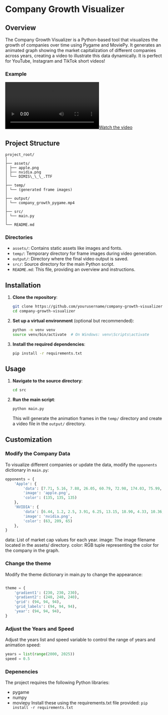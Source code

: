 # Company Growth Visualizer

## Overview

The Company Growth Visualizer is a Python-based tool that visualizes the growth of companies over time using Pygame and MoviePy. It generates an animated graph showing the market capitalization of different companies across years, creating a video to illustrate this data dynamically.
It is perfect for YouTube, Instagram and TikTok short videos!

### Example

[![Watch the video](example\company_growth_pygame.mp4)](example\company_growth_pygame.mp4)

## Project Structure

```
project_root/
│
├── assets/
│ ├── apple.png
│ ├── nvidia.png
│ └── DIMIS\_\_\_.TTF
│
├── temp/
│ └── (generated frame images)
│
├── output/
│ └── company_growth_pygame.mp4
│
├── src/
│ └── main.py
│
└── README.md
```

### Directories

- `assets/`: Contains static assets like images and fonts.
- `temp/`: Temporary directory for frame images during video generation.
- `output/`: Directory where the final video output is saved.
- `src/`: Source directory for the main Python script.
- `README.md`: This file, providing an overview and instructions.

## Installation

1. **Clone the repository**:

   ```bash
   git clone https://github.com/yourusername/company-growth-visualizer.git
   cd company-growth-visualizer
   ```

2. **Set up a virtual environment** (optional but recommended):

   ```bash
   python -m venv venv
   source venv/bin/activate  # On Windows: venv\Scripts\activate
   ```

3. **Install the required dependencies**:
   ```bash
   pip install -r requirements.txt
   ```

## Usage

1. **Navigate to the source directory**:

   ```bash
   cd src
   ```

2. **Run the main script**:

   ```bash
   python main.py
   ```

   This will generate the animation frames in the `temp/` directory and create a video file in the `output/` directory.

## Customization

### Modify the Company Data

To visualize different companies or update the data, modify the `opponents` dictionary in `main.py`:

```python
opponents = {
    'Apple': {
        'data': [7.71, 5.16, 7.88, 26.05, 60.79, 72.98, 174.03, 75.99, 190.98, 297.09, 377.51, 499.69, 500.74, 643.12, 583.61, 608.96, 860.88, 746.07, 1287, 2255, 2901, 2066, 2994, 3003],
        'image': 'apple.png',
        'color': (135, 135, 135)
    },
    'NVIDIA': {
        'data': [6.44, 1.2, 2.5, 3.91, 6.25, 13.15, 18.90, 4.33, 10.36, 8.94, 8.46, 7.66, 9.10, 10.89, 17.73, 57.53, 117.26, 81.43, 144.00, 323.24, 735.27, 364.18, 1223, 3001],
        'image': 'nvidia.png',
        'color': (63, 209, 65)
    },
}
```

data: List of market cap values for each year.
image: The image filename located in the assets/ directory.
color: RGB tuple representing the color for the company in the graph.

### Change the theme

Modify the theme dictionary in main.py to change the appearance:

```python

theme = {
    'gradient1': (230, 230, 230),
    'gradient2': (240, 240, 240),
    'grid': (94, 94, 94),
    'grid_labels': (94, 94, 94),
    'year': (94, 94, 94),
}
```

### Adjust the Years and Speed

Adjust the years list and speed variable to control the range of years and animation speed:

```python
years = list(range(2000, 2025))
speed = 0.5
```

### Depenencies

The project requires the following Python libraries:

- pygame
- numpy
- moviepy
  Install these using the requirements.txt file provided:
  `pip install -r requirements.txt`
